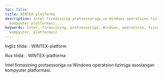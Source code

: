 ```yaml
---
toc: false
title: WINTEX-platforma
description: Intel firmasining protsessoriga va Windows operatsion tizimiga asoslangan
  kompyuter platformasi....
keywords: Intel, firmasining, protsessoriga, Windows, operatsion, tizimiga, asoslangan,
  kompyuter, platformasi
---
```


Ingliz tilida:
:   WINTEX-platform

Rus tilida:
:   WINTEX-platforma

Intel firmasining protsessoriga va Windows operatsion tizimiga asoslangan kompyuter platformasi.